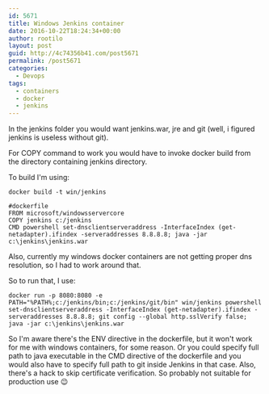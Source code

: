 ```yaml
---
id: 5671
title: Windows Jenkins container
date: 2016-10-22T18:24:34+00:00
author: rootilo
layout: post
guid: http://4c74356b41.com/post5671
permalink: /post5671
categories:
  - Devops
tags:
  - containers
  - docker
  - jenkins
---
```

In the jenkins folder you would want jenkins.war, jre and git (well, i figured jenkins is useless without git). 
  
For COPY command to work you would have to invoke docker build from the directory containing jenkins directory.

To build I'm using: 

```
docker build -t win/jenkins
```

```
#dockerfile
FROM microsoft/windowsservercore
COPY jenkins c:/jenkins
CMD powershell set-dnsclientserveraddress -InterfaceIndex (get-netadapter).ifindex -serveraddresses 8.8.8.8; java -jar c:\jenkins\jenkins.war
```

Also, currently my windows docker containers are not getting proper dns resolution, so I had to work around that.

So to run that, I use:

```
docker run -p 8080:8080 -e PATH="%PATH%;c:/jenkins/bin;c:/jenkins/git/bin" win/jenkins powershell set-dnsclientserveraddress -InterfaceIndex (get-netadapter).ifindex -serveraddresses 8.8.8.8; git config --global http.sslVerify false; java -jar c:\jenkins\jenkins.war
```

So I'm aware there's the ENV directive in the dockerfile, but it won't work for me with windows containers, for some reason. Or you could specify full path to java executable in the CMD directive of the dockerfile and you would also have to specify full path to git inside Jenkins in that case. Also, there's a hack to skip certificate verification. So probably not suitable for production use 😉